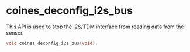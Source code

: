 # coines_deconfig_i2s_bus
This API is used to stop the I2S/TDM interface from reading data from the sensor.

```C
void coines_deconfig_i2s_bus(void);
```